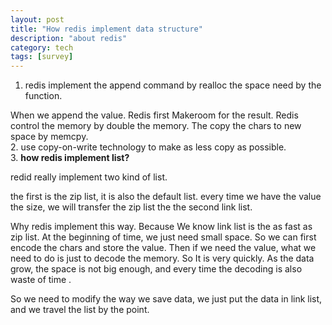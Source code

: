 ```yaml
---
layout: post
title: "How redis implement data structure"
description: "about redis"
category: tech
tags: [survey]
---
```


1. redis implement the append command by realloc the space need by the function.

When we append the value. Redis first Makeroom for the result.  Redis control the memory by double the memory. The copy the chars to new space by memcpy.  
2. use copy-on-write technology to make as less copy as possible.  
3. **how redis implement list?**

redid really implement two kind of list. 

the first is the zip list, it is also the default list.  every time we have the value the size, we will transfer the zip list the the second link list. 

Why redis implement this way. Because We know link list is the as fast as zip list. At the beginning of time, we just need small space. So we can first encode the chars and store the value. Then if we need the value, what we need to do is just to decode the memory. So It is very quickly. As the data grow, the space is not big enough, and every time the decoding is also waste of time . 

So we need to modify the way we save data, we just put the data in link list, and we travel the list by the point.

